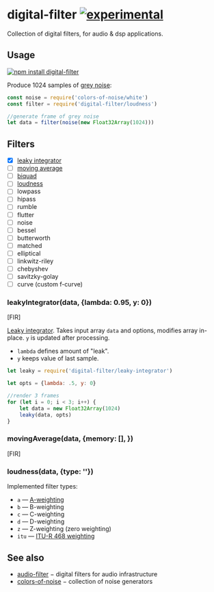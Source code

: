 # digital-filter [![experimental](http://badges.github.io/stability-badges/dist/experimental.svg)](http://github.com/badges/stability-badges)

Collection of digital filters, for audio & dsp applications.

## Usage

[![npm install digital-filter](https://nodei.co/npm/digital-filter.png?mini=true)](https://npmjs.org/package/digital-filter/)

Produce 1024 samples of [grey noise](https://en.wikipedia.org/wiki/Grey_noise):

```js
const noise = require('colors-of-noise/white')
const filter = require('digital-filter/loudness')

//generate frame of grey noise
let data = filter(noise(new Float32Array(1024)))
```

## Filters

* [x] [leaky integrator]()
* [ ] [moving average]()
* [ ] [biquad]()
* [ ] [loudness]()
* [ ] lowpass
* [ ] hipass
* [ ] rumble
* [ ] flutter
* [ ] noise
* [ ] bessel
* [ ] butterworth
* [ ] matched
* [ ] elliptical
* [ ] linkwitz-riley
* [ ] chebyshev
* [ ] savitzky-golay
* [ ] curve (custom f-curve)

### leakyIntegrator(data, {lambda: 0.95, y: 0})

[FIR]

[Leaky integrator](https://en.wikipedia.org/wiki/Leaky_integrator). Takes input array `data` and options, modifies array in-place. `y` is updated after processing.

* `lambda` defines amount of "leak".
* `y` keeps value of last sample.

```js
let leaky = require('digital-filter/leaky-integrator')

let opts = {lambda: .5, y: 0}

//render 3 frames
for (let i = 0; i < 3; i++) {
	let data = new Float32Array(1024)
	leaky(data, opts)
}
```

### movingAverage(data, {memory: [], })

[FIR]



### loudness(data, {type: ''})

Implemented filter types:

* `a` — [A-weighting](https://en.wikipedia.org/wiki/A-weighting)
* `b` — B-weighting
* `c` — C-weighting
* `d` — D-weighting
* `z` — Z-weighting (zero weighting)
* `itu` — [ITU-R 468 weighting](https://en.wikipedia.org/wiki/ITU-R_468_noise_weighting)



## See also

* [audio-filter](https://github.com/audiojs/audio-filter) − digital filters for audio infrastructure
* [colors-of-noise](https://github.com/scijs/colors-of-noise) − collection of noise generators
